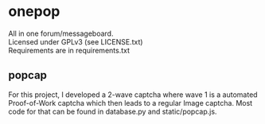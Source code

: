# onepop
All in one forum/messageboard.<br>
Licensed under GPLv3 (see LICENSE.txt)<br>
Requirements are in requirements.txt

## popcap
For this project, I developed a 2-wave captcha where wave 1 is a automated Proof-of-Work captcha which then leads to a regular Image captcha.
Most code for that can be found in database.py and static/popcap.js.